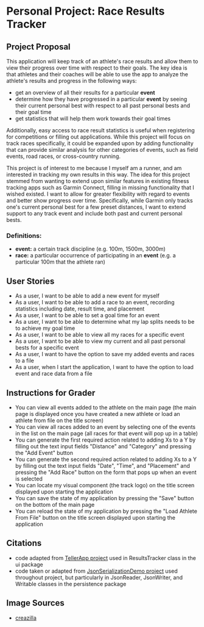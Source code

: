 # Personal Project: Race Results Tracker

## Project Proposal

This application will keep track of an athlete's race results and allow them to view their progress over time with 
respect to their goals. The key idea is that athletes and their coaches will be able to use the app to analyze the 
athlete's results and progress in the following ways:
- get an overview of all their results for a particular **event**
- determine how they have progressed in a particular **event** by seeing their current personal best with 
respect to all past personal bests and their goal time
- get statistics that will help them work towards their goal times

Additionally, easy access to race result statistics is useful when registering for competitions or filling out 
applications. While this project will focus on track races specifically, it could be 
expanded upon by adding functionality that can provide similar analysis for other categories of events, such as field 
events, road races, or cross-country running.
 
 
This project is of interest to me because I myself am a runner, and am interested in tracking my own results in 
this way. The idea for this project stemmed from wanting to extend upon similar features in existing
fitness tracking apps such as Garmin Connect, filling in missing functionality that I wished existed. I want to allow for 
greater flexibility with regard to events and better show progress over time. 
Specifically, while Garmin only tracks one's current personal best for a few preset distances, I want to extend support 
to any track event and include both past and current personal bests.

### Definitions:
- **event:** a certain track discipline (e.g. 100m, 1500m, 3000m)
- **race:** a particular occurrence of participating in an **event** (e.g. a particular 100m that the athlete ran)


## User Stories
- As a user, I want to be able to add a new event for myself
- As a user, I want to be able to add a race to an event, recording statistics including date, result time, and placement
- As a user, I want to be able to set a goal time for an event
- As a user, I want to be able to determine what my lap splits needs to be to achieve my goal time
- As a user, I want to be able to view all my races for a specific event
- As a user, I want to be able to view my current and all past personal bests for a specific event
- As a user, I want to have the option to save my added events and races to a file
- As a user, when I start the application, I want to have the option to load event and race data from a file

## Instructions for Grader

- You can view all events added to the athlete on the main page (the main page is displayed once you have 
created a new athlete or load an athlete from file on the title screen)
- You can view all races added to an event by selecting one of the events in the list on the main page (all races for 
that event will pop up in a table)
- You can generate the first required action related to adding Xs to a Y by filling out the text input fields 
"Distance" and "Category" and pressing the "Add Event" button
- You can generate the second required action related to adding Xs to a Y by filling out the text input fields "Date", 
"Time", and "Placement" and pressing the "Add Race" button on the form that pops up when an event is selected
- You can locate my visual component (the track logo) on the title screen displayed upon starting the application 
- You can save the state of my application by pressing the "Save" button on the bottom of the main page 
- You can reload the state of my application by pressing the "Load Athlete From File" button on the title screen 
displayed upon starting the application

## Citations
- code adapted from [TellerApp project](https://github.students.cs.ubc.ca/CPSC210/TellerApp.git) used in ResultsTracker 
class in the ui package
- code taken or adapted from [JsonSerializationDemo project](https://github.students.cs.ubc.ca/CPSC210/JsonSerializationDemo.git)
used throughout project, but particularly in JsonReader, JsonWriter, and Writable classes in the persistence package

## Image Sources
- [creazilla](https://creazilla.com/nodes/38602-track-and-field-clipart)
